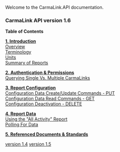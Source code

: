 Welcome to the CarmaLink.API documentation.

<h3>CarmaLink API version 1.6</h3>

<b>Table of Contents</b>  
  
<b><a href="https://github.com/CarmaSys/CarmaLinkAPI-unstable/blob/1.6/introduction.md">1. Introduction</a></b>    
<a href="https://github.com/CarmaSys/CarmaLinkAPI-unstable/blob/1.6/introduction.md">Overview</a>  
<a href="https://github.com/CarmaSys/CarmaLinkAPI-unstable/blob/1.6/terminology.md">Terminology</a>  
<a href="https://github.com/CarmaSys/CarmaLinkAPI-unstable/blob/1.6/units.md">Units</a>  
<a href="https://github.com/CarmaSys/CarmaLinkAPI-unstable/blob/1.6/summaryOfReports.md">Summary of Reports</a>   
  
<b><a href="https://github.com/CarmaSys/CarmaLinkAPI-unstable/blob/1.6/authenticationAndPermissions.md">2. Authentication & Permissions</a></b>  
<a href="https://github.com/CarmaSys/CarmaLinkAPI-unstable/blob/1.6/queryingSingleVsMultipleCarmaLinks.md">Querying Single Vs. Multiple CarmaLinks</a>  
  
<b><a href="https://github.com/CarmaSys/CarmaLinkAPI-unstable/blob/1.6/reportConfiguration.md">3. Report Configuration</a></b>  
<a href="https://github.com/CarmaSys/CarmaLinkAPI-unstable/blob/1.6/configurationDataCreateUpdateCommandsPUT.md">Configuration Data Create/Update Commands - PUT</a>  
<a href="https://github.com/CarmaSys/CarmaLinkAPI-unstable/blob/1.6/configurationDataReadCommandsGET.md">Configuration Data Read Commands - GET</a>  
<a href="https://github.com/CarmaSys/CarmaLinkAPI-unstable/blob/1.6/configurationDeactivationDELETE.md">Configuration Deactivation - DELETE</a>  
  
<b><a href="https://github.com/CarmaSys/CarmaLinkAPI-unstable/blob/1.6/reportData.md">4. Report Data</a></b>  
<a href="https://github.com/CarmaSys/CarmaLinkAPI-unstable/blob/1.6/usingTheAllActivityReport.md">Using the "All Activity" Report</a>  
<a href="https://github.com/CarmaSys/CarmaLinkAPI-unstable/blob/1.6/pollingForData.md">Polling For Data</a>  
  
<b><a href="https://github.com/CarmaSys/CarmaLinkAPI-unstable/blob/1.6/referencedDocumentsAndStandards.md">5. Referenced Documents & Standards</a></b>  

<a href="https://github.com/CarmaSys/CarmaLinkAPI/tree/1.4">version 1.4</a>
<a href="https://github.com/CarmaSys/CarmaLinkAPI/blob/1.5/README.md">version 1.5</a>
